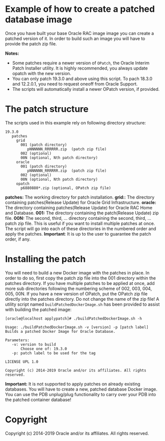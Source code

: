 Example of how to create a patched database image
=============================================
Once you have built your base Oracle RAC image image you can create a patched version of it.
In order to build such an image you will have to provide the patch zip file.

**Notes:**
* Some patches require a newer version of `OPatch`, the Oracle Interim Patch Installer utility. It is highly recommended, you always update opatch with the new version.
* You can only patch 19.3.0 and above using this script. To pach 18.3.0 and 12.2.0.1, you need to request oneoff from Oracle Support.
* The scripts will automatically install a newer OPatch version, if provided.

# The patch structure
The scripts used in this example rely on following directory structure:

    19.3.0
       patches
         grid
           001 (patch directory)
              pNNNNNN_RRRRRR.zip  (patch zip file)
           002 (optional)
           00N (optional, Nth patch directory)
         oracle
           001 (patch directory)
              pNNNNNN_RRRRRR.zip  (patch zip file)
           002 (optional)
           00N (optional, Nth patch directory)
         opatch
           p6880880*.zip (optional, OPatch zip file)

**patches:** The working directory for patch installation.
**grid:**: The directory containing patches(Release Update) for Oracle Grid Infrastructure.
**oracle:** The directory containing patches(Release Update) for Oracle RAC Home and Database.
**001:** The directory containing the patch(Release Update) zip file.
**00N:** The second, third, ... directory containing the second, third, ... patch zip file.
This is useful if you want to install multiple patches at once. The script will
go into each of these directories in the numbered order and apply the patches.
**Important**: It is up to the user to guarantee the patch order, if any.

# Installing the patch
You will need to build a new Docker image with the patches in place. In order
to do so, first copy the patch zip file into the 001 directory within the patches directory.
If you have multiple patches to be applied at once, add more sub directories following the
numbering scheme of 002, 003, 004, 005, 00N.
If you have a new version of OPatch, put the OPatch zip file directly into the
patches directory. Do not change the name of the zip file!
A utility script named `buildPatchedDockerImage.sh` has been provided to assist with building
the patched image:

    [oracle@localhost applypatch]# ./buildPatchedDockerImage.sh -h

    Usage: ./buildPatchedDockerImage.sh -v [version] -p [patch label]
    Builds a patched Docker Image for Oracle Database.

    Parameters:
       -v: version to build
           Choose one of: 19.3.0
       -p: patch label to be used for the tag

    LICENSE UPL 1.0

    Copyright (c) 2014-2019 Oracle and/or its affiliates. All rights reserved.

**Important:** It is not supported to apply patches on already existing databases.
You will have to create a new, patched database Docker image. You can use the PDB unplug/plug
functionality to carry over your PDB into the patched container database!

# Copyright
Copyright (c) 2014-2019 Oracle and/or its affiliates. All rights reserved.